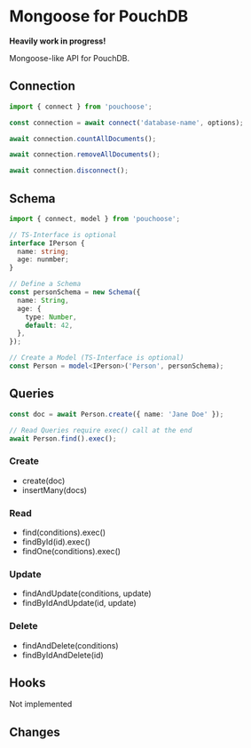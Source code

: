 # Mongoose for PouchDB

**Heavily work in progress!**

Mongoose-like API for PouchDB.

## Connection

```typescript
import { connect } from 'pouchoose';

const connection = await connect('database-name', options);

await connection.countAllDocuments();

await connection.removeAllDocuments();

await connection.disconnect();
```

## Schema

```typescript
import { connect, model } from 'pouchoose';

// TS-Interface is optional
interface IPerson {
  name: string;
  age: nunmber;
}

// Define a Schema
const personSchema = new Schema({
  name: String,
  age: {
    type: Number,
    default: 42,
  },
});

// Create a Model (TS-Interface is optional)
const Person = model<IPerson>('Person', personSchema);
```

## Queries

```typescript
const doc = await Person.create({ name: 'Jane Doe' });

// Read Queries require exec() call at the end
await Person.find().exec();
```

### Create

- create(doc)
- insertMany(docs)

### Read

- find(conditions).exec()
- findById(id).exec()
- findOne(conditions).exec()

### Update

- findAndUpdate(conditions, update)
- findByIdAndUpdate(id, update)

### Delete

- findAndDelete(conditions)
- findByIdAndDelete(id)

## Hooks

Not implemented

## Changes
